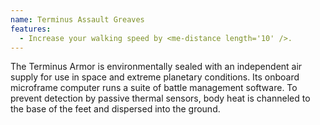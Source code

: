 ```yaml
---
name: Terminus Assault Greaves
features:
  - Increase your walking speed by <me-distance length='10' />.
---
```

The Terminus Armor is environmentally sealed with an independent air supply for use in space and extreme planetary conditions. Its onboard microframe computer runs a suite of battle management software. To prevent detection by passive thermal sensors, body heat is channeled to the base of the feet and dispersed into the ground.